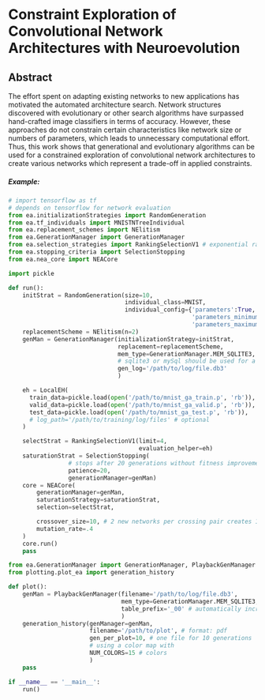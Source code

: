 # Constraint Exploration of Convolutional Network Architectures with Neuroevolution

## Abstract
The effort spent on adapting existing networks to new applications has motivated the automated architecture search. Network structures discovered with evolutionary or other search algorithms have surpassed hand-crafted image classifiers in terms of accuracy. However, these approaches do not constrain certain characteristics like network size or numbers of parameters, which leads to unnecessary computational effort. Thus, this work shows that generational and evolutionary algorithms can be used for a constrained exploration of convolutional network architectures to create various networks which represent a trade-off in applied constraints.

##### Example:
```python
# import tensorflow as tf
# depends on tensorflow for network evaluation
from ea.initializationStrategies import RandomGeneration
from ea.tf_individuals import MNISTNTreeIndividual
from ea.replacement_schemes import NElitism
from ea.GenerationManager import GenerationManager
from ea.selection_strategies import RankingSelectionV1 # exponential ranking
from ea.stopping_criteria import SelectionStopping
from ea.nea_core import NEACore

import pickle

def run():
    initStrat = RandomGeneration(size=10,
                                 individual_class=MNIST,
                                 individual_config={'parameters':True,
                                                    'parameters_minimum':10**5,
                                                    'parameters_maximum':10**7})
    replacementScheme = NElitism(n=2)
    genMan = GenerationManager(initializationStrategy=initStrat,
                               replacement=replacementScheme,
                               mem_type=GenerationManager.MEM_SQLITE3,
                               # sqlite3 or mySql should be used for a complete logfile, to get only some statistics: MEM_STATS
                               gen_log='/path/to/log/file.db3'
                               )

    eh = LocalEH(
      train_data=pickle.load(open('/path/to/mnist_ga_train.p', 'rb')),
      valid_data=pickle.load(open('/path/to/mnist_ga_valid.p', 'rb')),
      test_data=pickle.load(open('/path/to/mnist_ga_test.p', 'rb')),
      # log_path='/path/to/training/log/files' # optional
    )

    selectStrat = RankingSelectionV1(limit=4,
                                     evaluation_helper=eh)
    saturationStrat = SelectionStopping(
                 # stops after 20 generations without fitness improvement
                 patience=20,
                 generationManager=genMan)
    core = NEACore(
        generationManager=genMan,
        saturationStrategy=saturationStrat,
        selection=selectStrat,

        crossover_size=10, # 2 new networks per crossing pair creates 12 new networks per generation -> uniform selection of 10
        mutation_rate=.4
    )
    core.run()
    pass

from ea.GenerationManager import GenerationManager, PlaybackGenManager
from plotting.plot_ea import generation_history

def plot():
    genMan = PlaybackGenManager(filename='/path/to/log/file.db3',
                                mem_type=GenerationManager.MEM_SQLITE3,
                                table_prefix='_00' # automatically incremented number if the same file is used
                                )
    generation_history(genManager=genMan,
                       filename='/path/to/plot', # format: pdf
                       gen_per_plot=10, # one file for 10 generations
                       # using a color map with
                       NUM_COLORS=15 # colors
                       )
    pass

if __name__ == '__main__':
    run()
```

